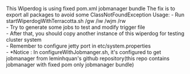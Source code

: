 This Wiperdog is using fixed pom.xml jobmanager bundle
The fix is to export all packages to avoid some ClassNotFoundException
Usage:
	- Run startWiperdogWithTerracotta.sh /gw /iw /wjm /rw  
	- Try to generate some jobs to test and modify trigger file  
	- After that, you should copy another instance of this wiperdog for testing cluster system  
	- Remember to configure jetty port in etc/system.properties  
	- *Notice : In configureWithJobmanger.sh, it's configured to get jobmanager from leminhquan's github repository(this repo contains jobmanager with fixed pom only jobmanager bundle)  
